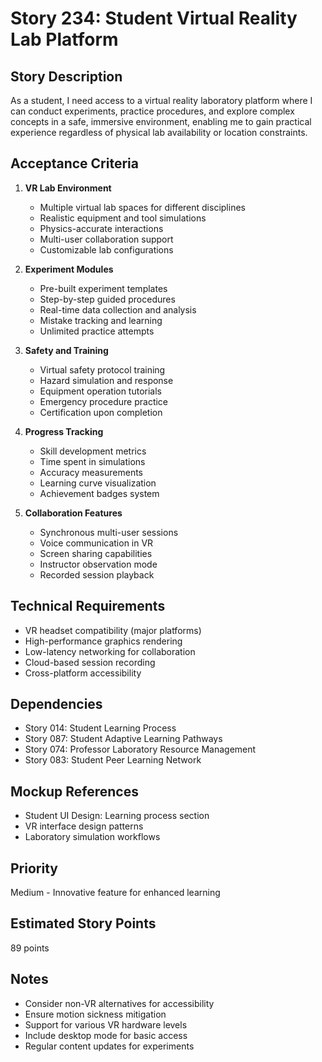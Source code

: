 # Story 234: Student Virtual Reality Lab Platform

## Story Description
As a student, I need access to a virtual reality laboratory platform where I can conduct experiments, practice procedures, and explore complex concepts in a safe, immersive environment, enabling me to gain practical experience regardless of physical lab availability or location constraints.

## Acceptance Criteria
1. **VR Lab Environment**
   - Multiple virtual lab spaces for different disciplines
   - Realistic equipment and tool simulations
   - Physics-accurate interactions
   - Multi-user collaboration support
   - Customizable lab configurations

2. **Experiment Modules**
   - Pre-built experiment templates
   - Step-by-step guided procedures
   - Real-time data collection and analysis
   - Mistake tracking and learning
   - Unlimited practice attempts

3. **Safety and Training**
   - Virtual safety protocol training
   - Hazard simulation and response
   - Equipment operation tutorials
   - Emergency procedure practice
   - Certification upon completion

4. **Progress Tracking**
   - Skill development metrics
   - Time spent in simulations
   - Accuracy measurements
   - Learning curve visualization
   - Achievement badges system

5. **Collaboration Features**
   - Synchronous multi-user sessions
   - Voice communication in VR
   - Screen sharing capabilities
   - Instructor observation mode
   - Recorded session playback

## Technical Requirements
- VR headset compatibility (major platforms)
- High-performance graphics rendering
- Low-latency networking for collaboration
- Cloud-based session recording
- Cross-platform accessibility

## Dependencies
- Story 014: Student Learning Process
- Story 087: Student Adaptive Learning Pathways
- Story 074: Professor Laboratory Resource Management
- Story 083: Student Peer Learning Network

## Mockup References
- Student UI Design: Learning process section
- VR interface design patterns
- Laboratory simulation workflows

## Priority
Medium - Innovative feature for enhanced learning

## Estimated Story Points
89 points

## Notes
- Consider non-VR alternatives for accessibility
- Ensure motion sickness mitigation
- Support for various VR hardware levels
- Include desktop mode for basic access
- Regular content updates for experiments